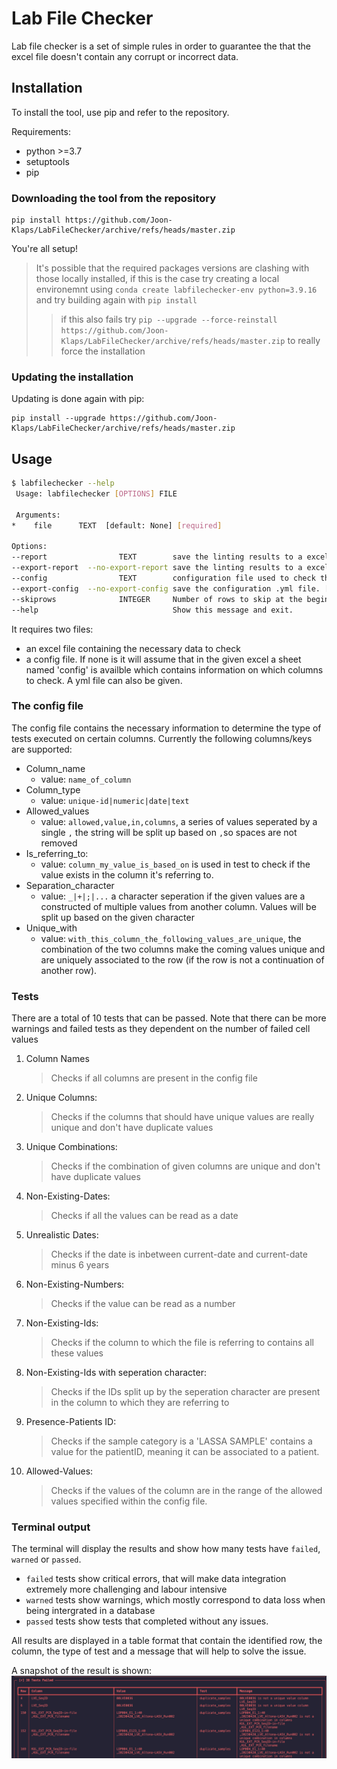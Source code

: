 # Lab File Checker

Lab file checker is a set of simple rules in order to guarantee the that the excel file doesn't contain any corrupt or incorrect data.

## Installation

To install the tool, use pip and refer to the repository.

Requirements:

- python >=3.7
- setuptools
- pip

### Downloading the tool from the repository

```
pip install https://github.com/Joon-Klaps/LabFileChecker/archive/refs/heads/master.zip
```

You're all setup!

> It's possible that the required packages versions are clashing with those locally installed, if this is the case try creating a local environemnt using `conda create labfilechecker-env python=3.9.16` and try building again with `pip install`
>
> > if this also fails try `pip --upgrade --force-reinstall https://github.com/Joon-Klaps/LabFileChecker/archive/refs/heads/master.zip` to really force the installation

### Updating the installation

Updating is done again with pip:

```
pip install --upgrade https://github.com/Joon-Klaps/LabFileChecker/archive/refs/heads/master.zip
```

## Usage

```bash
$ labfilechecker --help
 Usage: labfilechecker [OPTIONS] FILE

 Arguments:
*    file      TEXT  [default: None] [required]

Options:
--report                TEXT        save the linting results to a excel file. [default: report.xlsx]
--export-report  --no-export-report save the linting results to a excel file. [default: export-report]
--config                TEXT        configuration file used to check the excel file. [default: config sheet in [file]]
--export-config  --no-export-config save the configuration .yml file. [default: no-export-config]
--skiprows              INTEGER     Number of rows to skip at the beginning of the excel file. [default: 1]
--help                              Show this message and exit.
```

It requires two files:

- an excel file containing the necessary data to check
- a config file. If none is it will assume that in the given excel a sheet named 'config' is availble which contains information on which columns to check. A yml file can also be given.

### The config file

The config file contains the necessary information to determine the type of tests executed on certain columns.
Currently the following columns/keys are supported:

- Column_name
  - value: `name_of_column`
- Column_type
  - value: `unique-id|numeric|date|text`
- Allowed_values
  - value: `allowed,value,in,columns`, a series of values seperated by a single `,` the string will be split up based on `,`so spaces are not removed
- Is_referring_to:
  - value: `column_my_value_is_based_on` is used in test to check if the value exists in the column it's referring to.
- Separation_character
  - value: `_|+|;|...` a character seperation if the given values are a constructed of multiple values from another column. Values will be split up based on the given character
- Unique_with
  - value: `with_this_column_the_following_values_are_unique`, the combination of the two columns make the coming values unique and are uniquely associated to the row (if the row is not a continuation of another row).

### Tests

There are a total of 10 tests that can be passed. Note that there can be more warnings and failed tests as they dependent on the number of failed cell values

1. Column Names

   > Checks if all columns are present in the config file

2. Unique Columns:

   > Checks if the columns that should have unique values are really unique and don't have duplicate values

3. Unique Combinations:

   > Checks if the combination of given columns are unique and don't have duplicate values

4. Non-Existing-Dates:

   > Checks if all the values can be read as a date

5. Unrealistic Dates:

   > Checks if the date is inbetween current-date and current-date minus 6 years

6. Non-Existing-Numbers:

   > Checks if the value can be read as a number

7. Non-Existing-Ids:

   > Checks if the column to which the file is referring to contains all these values

8. Non-Existing-Ids with seperation character:

   > Checks if the IDs split up by the seperation character are present in the column to which they are referring to

9. Presence-Patients ID:

   > Checks if the sample category is a 'LASSA SAMPLE' contains a value for the patientID, meaning it can be associated to a patient.

10. Allowed-Values:

    > Checks if the values of the column are in the range of the allowed values specified within the config file.

### Terminal output

The terminal will display the results and show how many tests have `failed`, `warned` or `passed`.

- `failed` tests show critical errors, that will make data integration extremely more challenging and labour intensive
- `warned` tests show warnings, which mostly correspond to data loss when being intergrated in a database
- `passed` tests show tests that completed without any issues.

All results are displayed in a table format that contain the identified row, the column, the type of test and a message that will help to solve the issue.

A snapshot of the result is shown:
![failed-tests](assets/images/snapshot_failed_tests.png)

